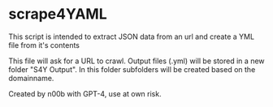 # scrape4YAML
This script is intended to extract JSON data from an url and create a YML file from it's contents

This file will ask for a URL to crawl. Output files (.yml) will be stored in a new folder "S4Y Output". In this folder subfolders will be created based on the domainname.

Created by n00b with GPT-4, use at own risk.

